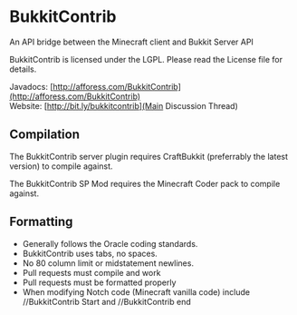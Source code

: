 BukkitContrib
=============

An API bridge between the Minecraft client and Bukkit Server API

BukkitContrib is licensed under the LGPL. Please read the License file for details.

Javadocs: [http://afforess.com/BukkitContrib](http://afforess.com/BukkitContrib)  
Website: [http://bit.ly/bukkitcontrib](Main Discussion Thread)

Compilation
-----------

The BukkitContrib server plugin requires CraftBukkit (preferrably the latest version) to compile against.

The BukkitContrib SP Mod requires the Minecraft Coder pack to compile against.

Formatting
----------
* Generally follows the Oracle coding standards.
* BukkitContrib uses tabs, no spaces.
* No 80 column limit or midstatement newlines.
* Pull requests must compile and work
* Pull requests must be formatted properly
* When modifying Notch code (Minecraft vanilla code) include //BukkitContrib Start and //BukkitContrib end 